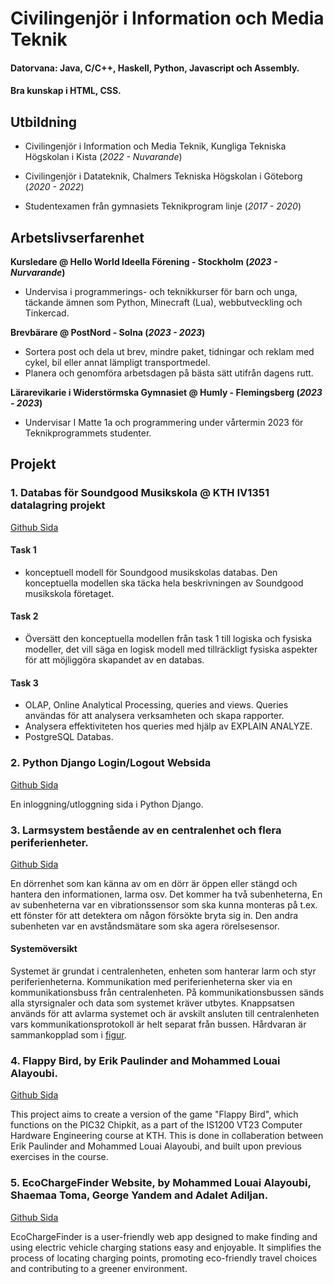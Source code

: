 # Civilingenjör i Information och Media Teknik

#### Datorvana: Java, C/C++, Haskell, Python, Javascript och Assembly.
#### Bra kunskap i HTML, CSS.

## Utbildning
- Civilingenjör i Information och Media Teknik, Kungliga Tekniska Högskolan i Kista (_2022 - Nuvarande_)
  
- Civilingenjör i Datateknik, Chalmers Tekniska Högskolan i Göteborg (_2020 - 2022_)
  
- Studentexamen från gymnasiets Teknikprogram linje (_2017 - 2020_)

## Arbetslivserfarenhet
**Kursledare @ Hello World Ideella Förening - Stockholm (_2023 - Nurvarande_)**
- Undervisa i programmerings- och teknikkurser för barn och unga, täckande
  ämnen som Python, Minecraft (Lua), webbutveckling och Tinkercad.
  
**Brevbärare @ PostNord - Solna (_2023 - 2023_)**
- Sortera post och dela ut brev, mindre paket, tidningar och
  reklam med cykel, bil eller annat lämpligt transportmedel.
- Planera och genomföra arbetsdagen på bästa sätt utifrån
  dagens rutt.

**Lärarevikarie i Widerstörmska Gymnasiet @ Humly - Flemingsberg (_2023 - 2023_)**
- Undervisar I Matte 1a och programmering under vårtermin 2023 för
  Teknikprogrammets studenter.

## Projekt
### 1. Databas för Soundgood Musikskola @ KTH IV1351 datalagring projekt
[Github Sida](https://github.com/louai20/KTH-IV1351)

#### Task 1
- konceptuell modell för Soundgood musikskolas databas. Den konceptuella modellen ska
  täcka hela beskrivningen av Soundgood musikskola företaget.

#### Task 2
- Översätt den konceptuella modellen från task 1 till logiska och fysiska modeller,
  det vill säga en logisk modell med tillräckligt fysiska aspekter för
  att möjliggöra skapandet av en databas.

#### Task 3
- OLAP, Online Analytical Processing, queries and views. Queries användas för att
  analysera verksamheten och skapa rapporter.
- Analysera effektiviteten hos queries med hjälp av EXPLAIN ANALYZE.
- PostgreSQL Databas.

### 2.  Python Django Login/Logout Websida
[Github Sida](https://github.com/louai20/Python-Django-Login-Logout-Website)

En inloggning/utloggning sida i Python Django.

### 3. Larmsystem bestående av en centralenhet och flera periferienheter.
[Github Sida](https://gitfront.io/r/loieayoubi/9LYez4146WNx/DAT290/)

En dörrenhet som kan känna av om en dörr är öppen eller stängd och hantera den informationen, larma osv. 
Det kommer ha två subenheterna, En av subenheterna var en vibrationssensor som ska kunna monteras på t.ex. 
ett fönster för att detektera om någon försökte bryta sig in. Den andra subenheten var en avståndsmätare som
ska agera rörelsesensor.

#### Systemöversikt
Systemet är grundat i centralenheten, enheten som hanterar larm och styr periferienheterna. Kommunikation
med periferienheterna sker via en kommunikationsbuss från centralenheten. På kommunikationsbussen sänds alla
styrsignaler och data som systemet kräver utbytes. Knappsatsen används för att avlarma systemet och är avskilt
ansluten till centralenheten vars kommunikationsprotokoll är helt separat från bussen. Hårdvaran är 
sammankopplad som i [figur](https://gitfront.io/r/loieayoubi/9LYez4146WNx/DAT290/raw/dokumentation/projektrapport/figure/auxiliary/system%c3%b6versikt.pdf).

### 4. Flappy Bird, by Erik Paulinder and Mohammed Louai Alayoubi.
[Github Sida](https://gitfront.io/r/loieayoubi/f8jvZjGVFZ1z/Project/)

This project aims to create a version of the game "Flappy Bird", which functions on the PIC32 Chipkit, 
as a part of the IS1200 VT23 Computer Hardware Engineering course at KTH. This is done in collaberation 
between Erik Paulinder and Mohammed Louai Alayoubi, and built upon previous exercises in the course.

### 5. EcoChargeFinder Website, by Mohammed Louai Alayoubi, Shaemaa Toma, George Yandem and Adalet Adiljan.
[Github Sida](https://gitfront.io/r/loieayoubi/fJDNH8nUTd2M/EcoChargeFinder/)

EcoChargeFinder is a user-friendly web app designed to make finding and using electric vehicle 
charging stations easy and enjoyable. It simplifies the process of locating charging points, 
promoting eco-friendly travel choices and contributing to a greener environment. 
